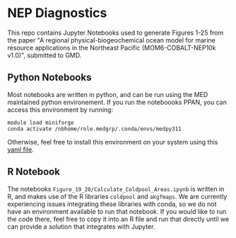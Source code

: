 # NEP Diagnostics
This repo contains Jupyter Notebooks used to generate Figures 1-25 from the paper "A regional physical-biogeochemical ocean model for marine resource applications in the Northeast Pacific (MOM6-COBALT-NEP10k v1.0)", submitted to GMD.

## Python Notebooks

Most notebooks are written in python, and can be run using the MED maintained python environement. If you run the noteboooks PPAN, you can access this environment by running:
```
module load miniforge
conda activate /nbhome/role.medgrp/.conda/envs/medpy311
```
Otherwise, feel free to install this environment on your system using this [yaml file](https://github.com/NOAA-CEFI-Regional-Ocean-Modeling/MEDpy/blob/main/med_py311.yml).

## R Notebook
The notebooks `Figure_19_20/Calculate_Coldpool_Areas.ipynb` is written in R, and makes use of the R libraries `coldpool` and `akgfmaps`. We are currently experiencing issues integrating these libraries with conda, so we do not have an environment available to run that notebook. If you would like to run the code there, feel free to copy it into an R file and run that directly until we can provide a solution that integrates with Jupyter.
